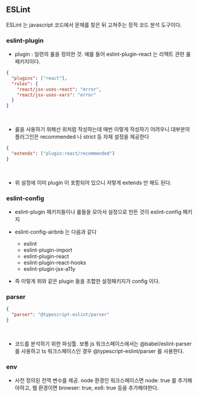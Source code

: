 ## ESLint

ESLint 는 javascript 코드에서 문제를 찾은 뒤 고쳐주는 정적 코드 분석 도구이다.

### eslint-plugin

- plugin : 일련의 룰을 정의한 것. 예를 들어 eslint-plugin-react 는 리액트 관련 룰 패키지이다.

```json
{
  "plugins": ["react"],
  "rules": {
    "react/jsx-uses-react": "error",
    "react/jsx-uses-vars": "error"
  }
}
```

<br />

- 룰을 사용하기 위해선 위처럼 작성하는데 매번 이렇게 작성하기 어려우니 대부분의 플러그인은 recommended 나 strict 등 자체 설정을 제공한다

```json
{
  "extends": ["plugin:react/recommended"]
}
```

<br />

- 위 설정에 이미 plugin 이 포함되어 있으니 저렇게 extends 만 해도 된다.

### eslint-config

- eslint-plugin 패키지들이나 룰들을 모아서 설정으로 만든 것이 eslint-config 패키지
- eslint-config-airbnb 는 다음과 같다

  - eslint
  - eslint-plugin-import
  - eslint-plugin-react
  - eslint-plugin-react-hooks
  - eslint-plugin-jsx-a11y

- 즉 이렇게 위와 같은 plugin 들을 조합한 설정패키지가 config 이다.

### parser

```json
{
  "parser": "@typescript-eslint/parser"
}
```

<br />

- 코드를 분석하기 위한 파싱툴. 보통 js 워크스페이스에서는 @babel/eslint-parser 를 사용하고 ts 워크스페이스인 경우 @typescript-eslint/parser 를 사용한다.

### env

- 사전 정의된 전역 변수를 제공. node 환경인 워크스페이스면 node: true 를 추가해야하고, 웹 환경이면 browser: true, es6: true 등을 추가해야한다.
